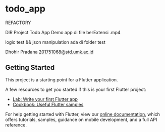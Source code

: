 # todo_app

REFACTORY

DIR Project Todo App
Demo app di file berExtensi .mp4

logic test && json manipulation ada di folder test


Dhohir Pradana
201751068@std.umk.ac.id

## Getting Started

This project is a starting point for a Flutter application.

A few resources to get you started if this is your first Flutter project:

- [Lab: Write your first Flutter app](https://flutter.dev/docs/get-started/codelab)
- [Cookbook: Useful Flutter samples](https://flutter.dev/docs/cookbook)

For help getting started with Flutter, view our
[online documentation](https://flutter.dev/docs), which offers tutorials,
samples, guidance on mobile development, and a full API reference.
